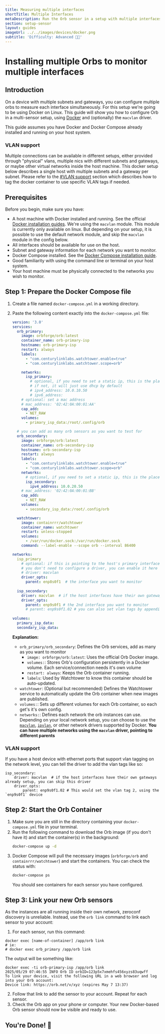 ```yaml
---
title: Measuring multiple interfaces
shortTitle: Multiple Interfaces
metaDescription: Run the Orb sensor in a setup with multiple interfaces
section: setup-sensor
layout: guides
imageUrl: ../../images/devices/docker.png
subtitle: 'Difficulty: Advanced 🧑‍🔬'
---
```


# Installing multiple Orbs to monitor multiple interfaces

## Introduction

On a device with multiple subnets and gateways, you can configure multiple orbs to measure each interface simultaneously. For this setup we're going to be using Docker on Linux. This guide will show you how to configure Orb in a multi-sensor setup, using [Docker](https://www.docker.com/) and (optionally) the `macvlan` driver.

This guide assumes you have Docker and Docker Compose already installed and running on your host system.

### VLAN support

Multiple connections can be available in different setups, either provided through "physical" vlans, multiple nics with different subnets and gateways, or maybe other virtual networks inside the host machine. This docker setup below describes a single host with multiple subnets and a gateway per subnet. Please refer to the [#VLAN support](#VLAN+support) section which describes how to tag the docker container to use specific VLAN tags if needed.

## Prerequisites

Before you begin, make sure you have:

- A host machine with Docker installed and running. See the official [Docker installation guides](https://docs.docker.com/engine/install/). We're using the `macvlan` module. This module is currently only available on linux. But depending on your setup, it is possible to use the default network module, and skip the `macvlan` module in the config below.
- All interfaces should be available for use on the host.
- Subnet and gateway information for each network you want to monitor.
- Docker Compose installed. See the [Docker Compose installation guide](https://docs.docker.com/compose/install/).
- Good familiarity with using the command line or terminal on your host system.
- Your host machine must be physically connected to the networks you wish to monitor.

## Step 1: Prepare the Docker Compose file

1.  Create a file named `docker-compose.yml` in a working directory.
2.  Paste the following content exactly into the `docker-compose.yml` file:

    ```yaml
    version: '3.0'
    services:
      orb_primary:
        image: orbforge/orb:latest
        container_name: orb-primary-isp
        hostname: orb-primary-isp
        restart: always
        labels:
          - "com.centurylinklabs.watchtower.enable=true"
          - "com.centurylinklabs.watchtower.scope=orb"

        networks:
          isp_primary:
            # optional, if you need to set a static ip, this is the place to do it
            # if not, it will just use dhcp by default
            # ipv4_address: 10.0.10.50
            # ipv6_address: 
        # optional: set a mac address
        # mac_address: '02:42:0A:00:01:AA'
        cap_add:
          - NET_RAW
        volumes:
          - primary_isp_data:/root/.config/orb

      # you can add as many orb sensors as you want to test for
      orb_secondary:
        image: orbforge/orb:latest
        container_name: orb-secondary-isp
        hostname: orb-secondary-isp
        restart: always
        labels:
          - "com.centurylinklabs.watchtower.enable=true"
          - "com.centurylinklabs.watchtower.scope=orb"
        networks:
          # optional, if you need to set a static ip, this is the place to do it
          isp_secondary:
            ipv4_address: 10.0.20.50
        # mac_address: '02:42:0A:00:01:BB'
        cap_add:
          - NET_RAW
        volumes:
          - secondary_isp_data:/root/.config/orb

      watchtower:
        image: containrrr/watchtower
        container_name: watchtower
        restart: unless-stopped
        volumes:
          - /var/run/docker.sock:/var/run/docker.sock
        command: --label-enable --scope orb --interval 86400

    networks:
      isp_primary
        # optional: if this is pointing to the host's primary interface,
        # you don't need to configure a driver, you can enable it here
        # driver: macvlan
        driver_opts:
          parent: enp8s0f1  # the interface you want to monitor
  
      isp_secondary:
        driver: macvlan  # if the host interfaces have their own gateways already setup, you can skip this driver
        driver_opts:
          parent: enp9s0f1 # the 2nd interface you want to monitor
          # parent: enp9s0f1.02 # you can also set vlan tags by appending .[vlan-tag] to the interface
  
    volumes:
      primary_isp_data:
      secondary_isp_data:
    ```

    **Explanation:**

    - `orb_primary/orb_secondary`: Defines the Orb services, add as many as you want to monitor
      - `image: orbforge/orb:latest`: Uses the official Orb Docker image.
      - `volumes:`: Stores Orb's configuration persistently in a Docker volume. Each service/connection needs it's own volume
      - `restart: always`: Keeps the Orb container running.
      - `labels`: Used by Watchtower to know this container should be auto-updated.
    - `watchtower`: (Optional but recommended) Defines the Watchtower service to automatically update the Orb container when new images are published.
    - `volumes:`: Sets up different volumes for each Orb container, so each get's it's own config.
    - `networks:`: Defines each network the orb instances can use. Depending on your local network setup, you can choose to use the [`macvlan`](https://docs.docker.com/engine/network/drivers/macvlan/), [`ipvlan`](https://docs.docker.com/engine/network/drivers/ipvlan/), or other network drivers supported by Docker. __You can have multiple networks using the `macvlan` driver, pointing to different parents__

### VLAN support
If you have a host device with ethernet ports that support vlan tagging on the network level, you can tell the driver to add the vlan tags like so:

```
isp_secondary:
	driver: macvlan  # if the host interfaces have their own gateways already setup, you can skip this driver
	driver_opts:
		parent: enp9s0f1.02 # This would set the vlan tag 2, using the `enp9s0f1` device
```

## Step 2: Start the Orb Container

1.  Make sure you are still in the directory containing your `docker-compose.yml` file in your terminal.
2.  Run the following command to download the Orb image (if you don't have it) and start the container(s) in the background:
    ```bash
    docker-compose up -d
    ```
3.  Docker Compose will pull the necessary images (`orbforge/orb` and `containrrr/watchtower`) and start the containers. You can check the status with:
    ```bash
    docker-compose ps
    ```
    You should see containers for each sensor you have configured.

## Step 3: Link your new Orb sensors

As the instances are all running inside their own network, zeroconf discovery is unreliable. Instead, use the `orb link` command to link each sensor to your account:

1. For each sensor, run this command:
```
docker exec [name-of-container] /app/orb link
# ie:
# docker exec orb_primary /app/orb link
```

The output will be something like:
```
docker exec -ti orb-primary-isp /app/orb link
2025/05/29 07:46:55 INFO Orb ID orbID=123p5x7xmehfs456xyzs83uqwff
To link your device, visit the following URL in a web browser and log into your Orb account:
Device link: https://orb.net/v/xyz (expires May 7 13:37)
```

2. Follow that link to add the sensor to your account. Repeat for each sensor.
3. Check the Orb app on your phone or computer. Your new Docker-based Orb sensor should now be visible and ready to use.

## You're Done! 🥳
